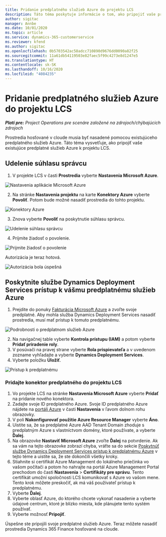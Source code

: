 ```yaml
---
title: Pridanie predplatného služieb Azure do projektu LCS
description: Táto téma poskytuje informácie o tom, ako pripojiť vaše predplatné služieb Azure k projektu LCS.
author: sigitac
manager: Annbe
ms.date: 10/01/2020
ms.topic: article
ms.service: dynamics-365-customerservice
ms.reviewer: kfend
ms.author: sigitac
ms.openlocfilehash: 0b5703542ac58adcc710890d9676dd0090a82f25
ms.sourcegitcommit: 11a61db54119503e82faec5f99c4273e8d1247e5
ms.translationtype: HT
ms.contentlocale: sk-SK
ms.lasthandoff: 10/16/2020
ms.locfileid: "4084235"
---
```

# <a name="add-an-azure-subscription-to-lcs-project"></a>Pridanie predplatného služieb Azure do projektu LCS

_**Platí pre:** Project Operations pre scenáre založené na zdrojoch/chýbajúcich zdrojoch_

Prostredia hosťované v cloude musia byť nasadené pomocou existujúceho predplatného služieb Azure. Táto téma vysvetľuje, ako pripojiť vaše existujúce predplatné služieb Azure k projektu LCS. 

## <a name="grant-admin-consent"></a>Udelenie súhlasu správcu

1. V projekte LCS v časti **Prostredia** vyberte **Nastavenia Microsoft Azure**.

![Nastavenia aplikácie Microsoft Azure](./media/1MicrosoftAzureSettings.png)

2. Na stránke **Nastavenia projektu** na karte **Konektory Azure** vyberte **Povoliť**. Potom bude možné nasadiť prostredia do tohto projektu.

![Konektory Azure](./media/2AzureConnectors.png)

3. Znova vyberte **Povoliť** na poskytnutie súhlasu správcu.

![Udelenie súhlasu správcu](./media/3GrantAdminConsent.png)

4. Prijmite žiadosť o povolenie.

![Prijmite žiadosť o povolenie](./media/4AcceptPermissionRequest.png)

Autorizácia je teraz hotová. 

![Autorizácia bola úspešná](./media/5AuthorizationComplete.png)

## <a name="provide-dynamics-deployment-services-access-to-your-azure-subscription"></a><a name="provide"></a>Poskytnite službe Dynamics Deployment Services prístup k vášmu predplatnému služieb Azure

1. Prejdite do ponuky [Fakturácia Microsoft Azure](https://portal.azure.com/#blade/Microsoft\_Azure\_Billing/SubscriptionsBlade) a zvoľte svoje predplatné. Aby mohla služba Dynamics Deployment Services nasadiť prostredia, musí mať prístup k tomuto predplatnému.

![Podrobnosti o predplatnom služieb Azure](./media/6AzureSubscription.png)

2. Na navigačnej table vyberte **Kontrola prístupu (IAM)** a potom vyberte **Pridať priradenie roly**.
3. V posúvači na pravej strane vyberte **Rola prispievateľa** a v uvedenom zozname vyhľadajte a vyberte **Dynamics Deployment Services**. 
4. Vyberte položku **Uložiť**.

![Prístup k predplatnému](./media/7SubscriptionAccess.png)

### <a name="add-a-subscription-connector-to-an-lcs-project"></a>Pridajte konektor predplatného do projektu LCS

1. Vo projekte LCS na stránke **Nastavenia Microsoft Azure** vyberte **Pridať** na pridanie nového konektora.
2. Zadajte svoje ID predplatného Azure. Svoje ID predplatného Azure nájdete na [portáli Azure](https://ms.portal.azure.com/) v časti **Nastavenia** v ľavom dolnom rohu obrazovky.
3. V poli **Nakonfigurovať použitie Azure Resource Manager** vyberte **Áno**.
4. Uistite sa, že sa predplatné Azure AAD Tenant Domain zhoduje s predplatným Azure s vlastníctvom domény, ktoré používate, a vyberte **Ďalej**.
5. Na obrazovke **Nastaviť Microsoft Azure** zvoľte **Ďalej** na potvrdenie. Ak sa vám na tejto obrazovke zobrazí chyba, vráťte sa do sekcie [Poskytnúť službe Dynamics Deployment Services prístup k predplatnému Azure](#provide) v tejto téme a uistite sa, že ste dokončili všetky kroky.
6. Stiahnite si certifikát Azure Management do lokálneho priečinka vo vašom počítači a potom ho nahrajte na portál Azure Management Portal prechodom do časti **Nastavenia** > **Certifikáty pre správu**. Tento certifikát umožní spoločnosti LCS komunikovať s Azure vo vašom mene. Tento krok môžete preskočiť, ak má váš používateľ prístup k predplatnému.
7. Vyberte **Ďalej**.
8. Vyberte oblasť Azure, do ktorého chcete vykonať nasadenie a vyberte údajové centrum, ktoré je blízko miesta, kde plánujete tento systém používať.
9.  Vyberte možnosť **Pripojiť**.

Úspešne ste pripojili svoje predplatné služieb Azure. Teraz môžete nasadiť prostredia Dynamics 365 Finance hosťované na cloude.


